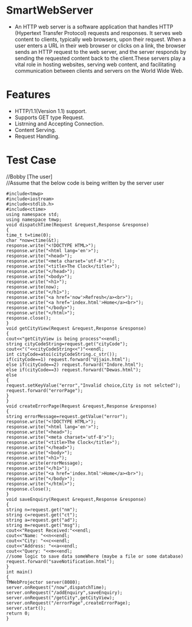 # SmartWebServer
* An HTTP web server is a software application that handles HTTP (Hypertext Transfer Protocol) requests and responses. It serves web content to clients, typically web browsers, upon their request. When a user enters a URL in their web browser or clicks on a link, the browser sends an HTTP request to the web server, and the server responds by sending the requested content back to the client.These servers play a vital role in hosting websites, serving web content, and facilitating communication between clients and servers on the World Wide Web.
# Features
* HTTP/1.1(Version 1.1) support.
* Supports GET type Request.
* Listrning and Accepting Connection.
* Content Serving.
* Request Handling.
# Test Case
//Bobby [The user]  
//Assume that the below code is being written by the server user
```
#include<tmwp>
#include<iostream>
#include<stdlib.h>
#include<ctime>
using namespace std;
using namespace tmwp;
void dispatchTime(Request &request,Response &response)
{
time_t t=time(0);
char *now=ctime(&t);
response.write("<!DOCTYPE HTML>");
response.write("<html lang='en'>");
response.write("<head>");
response.write("<meta charset='utf-8'>");  
response.write("<title>The Clock</title>");
response.write("</head>");
response.write("<body>");
response.write("<h1>");
response.write(now);
response.write("</h1>");
response.write("<a href='now'>Refresh</a><br>");
response.write("<a href='index.html'>Home</a><br>");
response.write("</body>");
response.write("</html>");
response.close();
}
void getCityView(Request &request,Response &response)
{
cout<<"getCityView is being process"<<endl;
string cityCodeString=request.get("cityCode");
cout<<"("<<cityCodeString<<")"<<endl;
int cityCode=atoi(cityCodeString.c_str());
if(cityCode==1) request.forward("Ujjain.html");
else if(cityCode==2) request.forward("Indore.html");  
else if(cityCode==3) request.forward("Dewas.html");
else
{
request.setKeyValue("error","Invalid choice,City is not selcted");
request.forward("errorPage");
}
}
void createErrorPage(Request &request,Response &response)  
{
string errorMessage=request.getValue("error");
response.write("<!DOCTYPE HTML>");
response.write("<html lang='en'>");
response.write("<head>");
response.write("<meta charset='utf-8'>");
response.write("<title>The Clock</title>");
response.write("</head>");
response.write("<body>");
response.write("<h1>");
response.write(errorMessage);
response.write("</h1>");
response.write("<a href='index.html'>Home</a><br>");
response.write("</body>");
response.write("</html>");
response.close();
}
void saveEnquiry(Request &request,Response &response)
{
string n=request.get("nm");
string c=request.get("ct");
string a=request.get("ad");
string m=request.get("msg");
cout<<"Request Received:"<<endl;
cout<<"Name: "<<n<<endl;
cout<<"City: "<<c<<endl;
cout<<"Address: "<<a<<endl;
cout<<"Query: "<<m<<endl;
//some logic to save data someWhere (maybe a file or some database)
request.forward("saveNotification.html");
}
int main()
{
TMWebProjector server(8080);
server.onRequest("/now",dispatchTime);
server.onRequest("/addEnquiry",saveEnquiry);
server.onRequest("/getCity",getCityView);
server.onRequest("/errorPage",createErrorPage);
server.start();
return 0;
}
